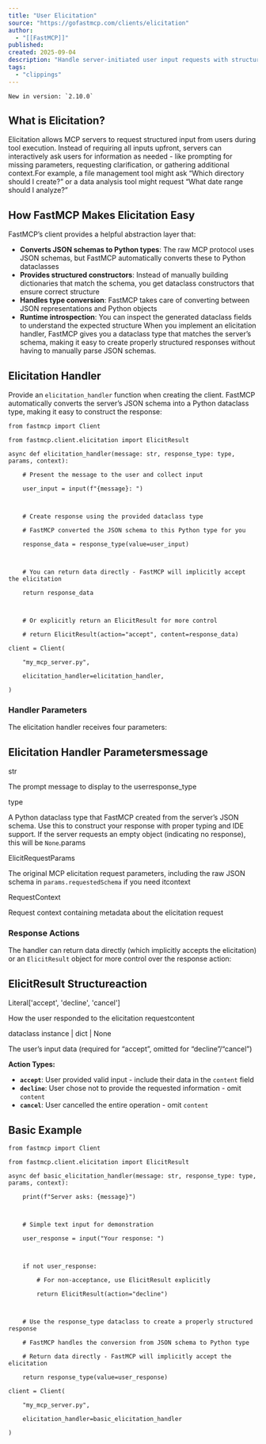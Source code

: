 ```yaml
---
title: "User Elicitation"
source: "https://gofastmcp.com/clients/elicitation"
author:
  - "[[FastMCP]]"
published:
created: 2025-09-04
description: "Handle server-initiated user input requests with structured schemas."
tags:
  - "clippings"
---
```

`` New in version: `2.10.0` ``

## What is Elicitation?

Elicitation allows MCP servers to request structured input from users during tool execution. Instead of requiring all inputs upfront, servers can interactively ask users for information as needed - like prompting for missing parameters, requesting clarification, or gathering additional context.For example, a file management tool might ask “Which directory should I create?” or a data analysis tool might request “What date range should I analyze?”

## How FastMCP Makes Elicitation Easy

FastMCP’s client provides a helpful abstraction layer that:
- **Converts JSON schemas to Python types**: The raw MCP protocol uses JSON schemas, but FastMCP automatically converts these to Python dataclasses
- **Provides structured constructors**: Instead of manually building dictionaries that match the schema, you get dataclass constructors that ensure correct structure
- **Handles type conversion**: FastMCP takes care of converting between JSON representations and Python objects
- **Runtime introspection**: You can inspect the generated dataclass fields to understand the expected structure
When you implement an elicitation handler, FastMCP gives you a dataclass type that matches the server’s schema, making it easy to create properly structured responses without having to manually parse JSON schemas.

## Elicitation Handler

Provide an `elicitation_handler` function when creating the client. FastMCP automatically converts the server’s JSON schema into a Python dataclass type, making it easy to construct the response:

```
from fastmcp import Client

from fastmcp.client.elicitation import ElicitResult

async def elicitation_handler(message: str, response_type: type, params, context):

    # Present the message to the user and collect input

    user_input = input(f"{message}: ")

    

    # Create response using the provided dataclass type

    # FastMCP converted the JSON schema to this Python type for you

    response_data = response_type(value=user_input)

    

    # You can return data directly - FastMCP will implicitly accept the elicitation

    return response_data

    

    # Or explicitly return an ElicitResult for more control

    # return ElicitResult(action="accept", content=response_data)

client = Client(

    "my_mcp_server.py",

    elicitation_handler=elicitation_handler,

)
```

### Handler Parameters

The elicitation handler receives four parameters:

## Elicitation Handler Parametersmessage

str

The prompt message to display to the userresponse\_type

type

A Python dataclass type that FastMCP created from the server’s JSON schema. Use this to construct your response with proper typing and IDE support. If the server requests an empty object (indicating no response), this will be `None`.params

ElicitRequestParams

The original MCP elicitation request parameters, including the raw JSON schema in `params.requestedSchema` if you need itcontext

RequestContext

Request context containing metadata about the elicitation request

### Response Actions

The handler can return data directly (which implicitly accepts the elicitation) or an `ElicitResult` object for more control over the response action:

## ElicitResult Structureaction

Literal\['accept', 'decline', 'cancel'\]

How the user responded to the elicitation requestcontent

dataclass instance | dict | None

The user’s input data (required for “accept”, omitted for “decline”/“cancel”)

**Action Types:**
- **`accept`**: User provided valid input - include their data in the `content` field
- **`decline`**: User chose not to provide the requested information - omit `content`
- **`cancel`**: User cancelled the entire operation - omit `content`

## Basic Example

```
from fastmcp import Client

from fastmcp.client.elicitation import ElicitResult

async def basic_elicitation_handler(message: str, response_type: type, params, context):

    print(f"Server asks: {message}")

    

    # Simple text input for demonstration

    user_response = input("Your response: ")

    

    if not user_response:

        # For non-acceptance, use ElicitResult explicitly

        return ElicitResult(action="decline")

    

    # Use the response_type dataclass to create a properly structured response

    # FastMCP handles the conversion from JSON schema to Python type

    # Return data directly - FastMCP will implicitly accept the elicitation

    return response_type(value=user_response)

client = Client(

    "my_mcp_server.py", 

    elicitation_handler=basic_elicitation_handler

)
```
